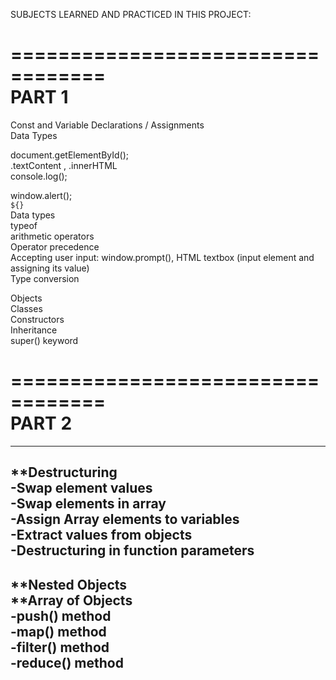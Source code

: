 SUBJECTS LEARNED AND PRACTICED IN THIS PROJECT:  

==================================  
PART 1  
==================================  


Const and Variable Declarations / Assignments  
Data Types

document.getElementById();  
.textContent , .innerHTML  
console.log();  

window.alert();  
`${}`  
Data types  
typeof  
arithmetic operators  
Operator precedence  
Accepting user input: window.prompt(),  HTML textbox (input element and assigning its value)  
Type conversion  


Objects  
Classes  
Constructors  
Inheritance  
super() keyword  


==================================  
PART 2  
==================================  

-------------------------------------
**Destructuring  
-Swap element values  
-Swap elements in array  
-Assign Array elements to variables  
-Extract values from objects  
-Destructuring in function parameters  
----------------------------------------  
**Nested Objects  
**Array of Objects  
-push() method  
-map() method  
-filter() method  
-reduce() method
----------------------------------------

